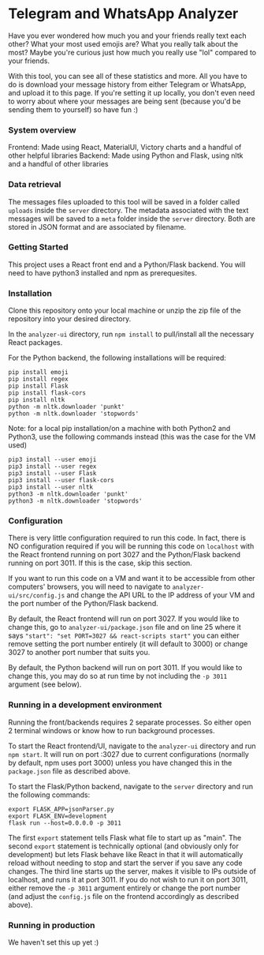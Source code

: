 # Telegram and WhatsApp Analyzer

Have you ever wondered how much you and your friends really text each other? What your most used emojis are? What you really talk about the most? Maybe you're curious just how much you really use "lol" compared to your friends.

With this tool, you can see all of these statistics and more. All you have to do is download your message history from either Telegram or WhatsApp, and upload it to this page. If you're setting it up locally, you don't even need to worry about where your messages are being sent (because you'd be sending them to yourself) so have fun :)

### System overview
Frontend: Made using React, MaterialUI, Victory charts and a handful of other helpful libraries
Backend: Made using Python and Flask, using nltk and a handful of other libraries

### Data retrieval
The messages files uploaded to this tool will be saved in a folder called `uploads` inside the `server` directory. The metadata associated with the text messages will be saved to a `meta` folder inside the `server` directory. Both are stored in JSON format and are associated by filename.

### Getting Started

This project uses a React front end and a Python/Flask backend. You will need to have python3 installed and npm as prerequesites.

### Installation

Clone this repository onto your local machine or unzip the zip file of the repository into your desired directory.

In the `analyzer-ui` directory, run `npm install` to pull/install all the necessary React packages.

For the Python backend, the following installations will be required:

```
pip install emoji
pip install regex
pip install Flask
pip install flask-cors
pip install nltk
python -m nltk.downloader 'punkt'
python -m nltk.downloader 'stopwords'
```
Note: for a local pip installation/on a machine with both Python2 and Python3, use the following commands instead (this was the case for the VM used)

```
pip3 install --user emoji
pip3 install --user regex
pip3 install --user Flask
pip3 install --user flask-cors
pip3 install --user nltk
python3 -m nltk.downloader 'punkt'
python3 -m nltk.downloader 'stopwords'
```

### Configuration
There is very little configuration required to run this code. In fact, there is NO configuration required if you will be running this code on `localhost` with the React frontend running on port 3027 and the Python/Flask backend running on port 3011. If this is the case, skip this section.

If you want to run this code on a VM and want it to be accessible from other computers' browsers, you will need to navigate to `analyzer-ui/src/config.js` and change the API URL to the IP address of your VM and the port number of the Python/Flask backend.

By default, the React frontend will run on port 3027. If you would like to change this, go to `analyzer-ui/package.json` file and on line 25 where it says `"start": "set PORT=3027 && react-scripts start"` you can either remove setting the port number entirely (it will default to 3000) or change 3027 to another port number that suits you.

By default, the Python backend will run on port 3011. If you would like to change this, you may do so at run time by not including the `-p 3011` argument (see below).

### Running in a development environment
Running the front/backends requires 2 separate processes. So either open 2 terminal windows or know how to run background processes.

To start the React frontend/UI, navigate to the `analyzer-ui` directory and run `npm start`.
It will run on port :3027 due to current configurations (normally by default, npm uses port 3000) unless you have changed this in the `package.json` file as described above.

To start the Flask/Python backend, navigate to the `server` directory and run the following commands:
```
export FLASK_APP=jsonParser.py
export FLASK_ENV=development
flask run --host=0.0.0.0 -p 3011
```

The first `export` statement tells Flask what file to start up as "main".
The second `export` statement is technically optional (and obviously only for development) but lets Flask behave like React in that it will automatically reload without needing to stop and start the server if you save any code changes.
The third line starts up the server, makes it visible to IPs outside of localhost, and runs it at port 3011. If you do not wish to run it on port 3011, either remove the `-p 3011` argument entirely or change the port number (and adjust the `config.js` file on the frontend accordingly as described above).

### Running in production
We haven't set this up yet :)